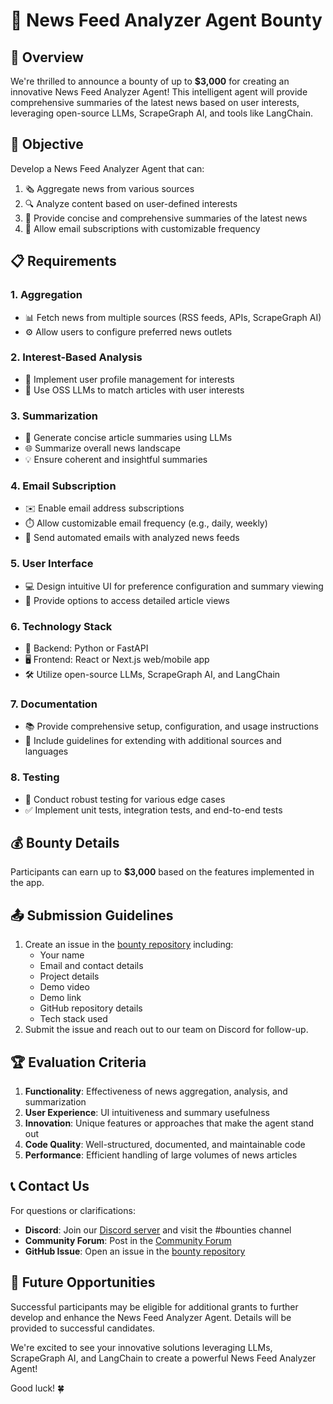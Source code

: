 # 📰 News Feed Analyzer Agent Bounty

## 🌟 Overview

We're thrilled to announce a bounty of up to **$3,000** for creating an innovative News Feed Analyzer Agent! This intelligent agent will provide comprehensive summaries of the latest news based on user interests, leveraging open-source LLMs, ScrapeGraph AI, and tools like LangChain.

## 🎯 Objective

Develop a News Feed Analyzer Agent that can:

1. 🗞️ Aggregate news from various sources
2. 🔍 Analyze content based on user-defined interests
3. 📝 Provide concise and comprehensive summaries of the latest news
4. 📧 Allow email subscriptions with customizable frequency

## 📋 Requirements

### 1. Aggregation

- 📊 Fetch news from multiple sources (RSS feeds, APIs, ScrapeGraph AI)
- ⚙️ Allow users to configure preferred news outlets

### 2. Interest-Based Analysis

- 👤 Implement user profile management for interests
- 🧠 Use OSS LLMs to match articles with user interests

### 3. Summarization

- 📄 Generate concise article summaries using LLMs
- 🌐 Summarize overall news landscape
- 💡 Ensure coherent and insightful summaries

### 4. Email Subscription

- ✉️ Enable email address subscriptions
- ⏱️ Allow customizable email frequency (e.g., daily, weekly)
- 🚀 Send automated emails with analyzed news feeds

### 5. User Interface

- 💻 Design intuitive UI for preference configuration and summary viewing
- 🔎 Provide options to access detailed article views

### 6. Technology Stack

- 🐍 Backend: Python or FastAPI
- 🖥️ Frontend: React or Next.js web/mobile app
- 🛠️ Utilize open-source LLMs, ScrapeGraph AI, and LangChain

### 7. Documentation

- 📚 Provide comprehensive setup, configuration, and usage instructions
- 📝 Include guidelines for extending with additional sources and languages

### 8. Testing

- 🧪 Conduct robust testing for various edge cases
- ✅ Implement unit tests, integration tests, and end-to-end tests

## 💰 Bounty Details

Participants can earn up to **$3,000** based on the features implemented in the app.

## 📤 Submission Guidelines

1. Create an issue in the [bounty repository](https://github.com/YourOrganization/BountyRepo) including:
   - Your name
   - Email and contact details
   - Project details
   - Demo video
   - Demo link
   - GitHub repository details
   - Tech stack used
2. Submit the issue and reach out to our team on Discord for follow-up.

## 🏆 Evaluation Criteria

1. **Functionality**: Effectiveness of news aggregation, analysis, and summarization
2. **User Experience**: UI intuitiveness and summary usefulness
3. **Innovation**: Unique features or approaches that make the agent stand out
4. **Code Quality**: Well-structured, documented, and maintainable code
5. **Performance**: Efficient handling of large volumes of news articles

## 📞 Contact Us

For questions or clarifications:

- **Discord**: Join our [Discord server](https://discord.gg/YourCommunity) and visit the #bounties channel
- **Community Forum**: Post in the [Community Forum](https://community.yourwebsite.com/)
- **GitHub Issue**: Open an issue in the [bounty repository](https://github.com/YourOrganization/BountyRepo/issues)

## 🚀 Future Opportunities

Successful participants may be eligible for additional grants to further develop and enhance the News Feed Analyzer Agent. Details will be provided to successful candidates.

We're excited to see your innovative solutions leveraging LLMs, ScrapeGraph AI, and LangChain to create a powerful News Feed Analyzer Agent!

Good luck! 🍀
